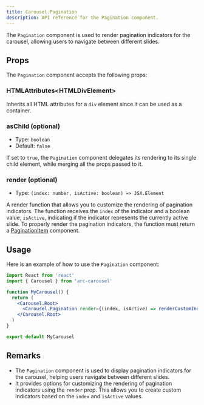 ```yaml
---
title: Carousel.Pagination
description: API reference for the Pagination component.
---
```


The `Pagination` component is used to render pagination indicators for the carousel, allowing users to navigate between different slides.

## Props

The `Pagination` component accepts the following props:

### HTMLAttributes\<HTMLDivElement\>

Inherits all HTML attributes for a `div` element since it can be used as a container.

### asChild (optional)

- Type: `boolean`
- Default: `false`

If set to `true`, the `Pagination` component delegates its rendering to its single child element, while merging all the props passed to it.

### render (optional)

- Type: `(index: number, isActive: boolean) => JSX.Element`

A render function that allows you to customize the rendering of pagination indicators. The function receives the `index` of the indicator and a boolean value, `isActive`, indicating if the indicator represents the currently active slide. To properly render the pagination indicators, the function must return a [PaginationItem](/reference/carousel-pagination-item) component.

## Usage

Here is an example of how to use the `Pagination` component:

```jsx
import React from 'react'
import { Carousel } from 'arc-carousel'

function MyCarousel() {
  return (
    <Carousel.Root>
      <Carousel.Pagination render={(index, isActive) => renderCustomIndicator(index, isActive)} />
    </Carousel.Root>
  )
}

export default MyCarousel
```

## Remarks

- The `Pagination` component is used to display pagination indicators for the carousel, helping users navigate between different slides.
- It provides options for customizing the rendering of pagination indicators using the `render` prop. This allows you to create custom indicators based on the `index` and `isActive` values.
